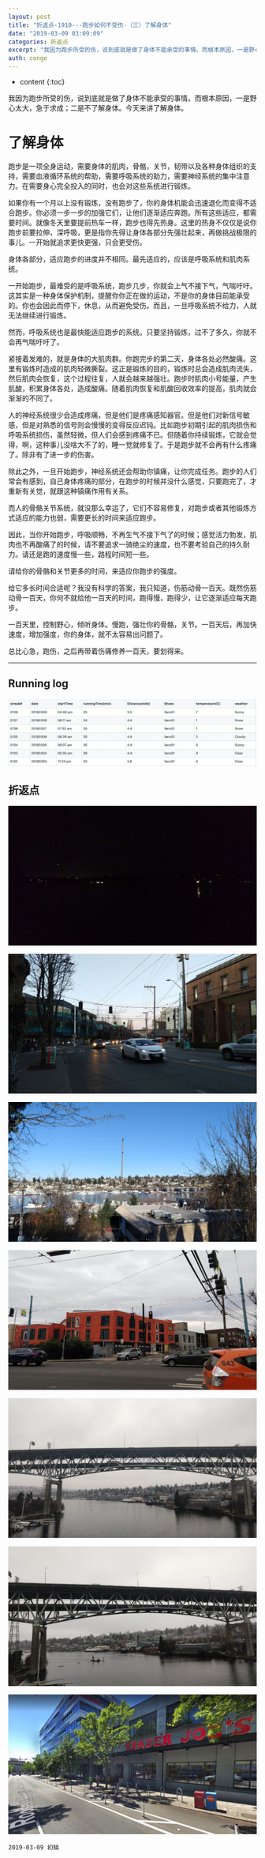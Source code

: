 ```yaml
---
layout: post
title: "折返点-1910---跑步如何不受伤-（三）了解身体"
date: "2019-03-09 03:09:09"
categories: 折返点
excerpt: "我因为跑步所受的伤，说到底就是做了身体不能承受的事情。而根本原因，一是野心太大，急于求成；二是不了解身体。今天来讲了解身体..."
auth: conge
---
```

* content
{:toc}

我因为跑步所受的伤，说到底就是做了身体不能承受的事情。而根本原因，一是野心太大，急于求成；二是不了解身体。今天来讲了解身体。

# 了解身体

跑步是一项全身运动，需要身体的肌肉，骨骼，关节，韧带以及各种身体组织的支持，需要血液循环系统的帮助，需要呼吸系统的助力，需要神经系统的集中注意力。在需要身心完全投入的同时，也会对这些系统进行锻炼。

如果你有一个月以上没有锻炼，没有跑步了，你的身体机能会迅速退化而变得不适合跑步。你必须一步一步的加强它们，让他们逐渐适应奔跑。所有这些适应，都需要时间。就像冬天里要提前热车一样，跑步也得先热身。这里的热身不仅仅是说你跑步前要拉伸，深呼吸，更是指你先得让身体各部分先强壮起来，再做挑战极限的事儿。一开始就追求更快更强，只会更受伤。

身体各部分，适应跑步的进度并不相同。最先适应的，应该是呼吸系统和肌肉系统。

一开始跑步，最难受的是呼吸系统，跑步几步，你就会上气不接下气，气喘吁吁。这其实是一种身体保护机制，提醒你你正在做的运动，不是你的身体目前能承受的。你也会因此而停下，休息，从而避免受伤。而且，一旦呼吸系统不给力，人就无法继续进行锻炼。

然而，呼吸系统也是最快能适应跑步的系统。只要坚持锻炼，过不了多久，你就不会再气喘吁吁了。

紧接着发难的，就是身体的大肌肉群。你跑完步的第二天，身体各处必然酸痛。这里有锻炼时造成的肌肉轻微撕裂。这正是锻炼的目的，锻炼时总会造成肌肉流失，然后肌肉会恢复，这个过程往复，人就会越来越强壮。跑步时肌肉小号能量，产生肌酸，积累身体各处，造成酸痛。随着肌肉恢复和肌酸回收效率的提高，肌肉就会渐渐的不同了。

人的神经系统很少会造成疼痛，但是他们是疼痛感知器官。但是他们对新信号敏感，但是对熟悉的信号则会慢慢的变得反应迟钝。比如跑步初期引起的肌肉损伤和呼吸系统损伤，虽然轻微，但人们会感到疼痛不已。但随着你持续锻炼，它就会觉得，啊，这种事儿没啥大不了的，睡一觉就修复了。于是跑步就不会再有什么疼痛了。除非有了进一步的伤害。

除此之外，一旦开始跑步，神经系统还会帮助你镇痛，让你完成任务。跑步的人们常会有感到，自己身体疼痛的部分，在跑步的时候并没什么感觉，只要跑完了，才重新有关觉，就跟这种镇痛作用有关系。

而人的骨骼关节系统，就没那么幸运了，它们不容易修复，对跑步或者其他锻炼方式适应的能力也弱，需要更长的时间来适应跑步。

因此，当你开始跑步，呼吸顺畅，不再生气不接下气了的时候；感觉活力勃发，肌肉也不再酸痛了的时候，请不要追求一骑绝尘的速度，也不要考验自己的持久耐力。请还是跑的速度慢一些，路程时间短一些。

请给你的骨骼和关节更多的时间，来适应你跑步的强度。

给它多长时间合适呢？我没有科学的答案，我只知道，伤筋动骨一百天。既然伤筋动骨一百天，你何不就给他一百天的时间，跑得慢，跑得少，让它逐渐适应每天跑步。

一百天里，控制野心，倾听身体。慢跑，强壮你的骨骼，关节。一百天后，再加快速度，增加强度，你的身体，就不太容易出问题了。

总比心急，跑伤，之后再带着伤痛修养一百天，要划得来。

----

## Running log
![Running log week 10, 2019](/assets/images/折返点/118382-4ba8c3e5ca381d9a.png)

## 折返点

![20190303.jpg](/assets/images/折返点/118382-94252a017d8a5082.jpg)

![20190304.jpg](/assets/images/折返点/118382-7ffba29cde851b6e.jpg)

![20190305.jpg](/assets/images/折返点/118382-e115a30ccb727d46.jpg)

![20190306.jpg](/assets/images/折返点/118382-ba0b30fb2beb4f67.jpg)

![20190307.jpg](/assets/images/折返点/118382-6d07afae5b86b69b.jpg)

![20190308.jpg](/assets/images/折返点/118382-d4f785fe232495f8.jpg)

![20190309.jpg](/assets/images/折返点/118382-6b25fb204eb130c4.jpg)

```
2019-03-09 初稿
```
